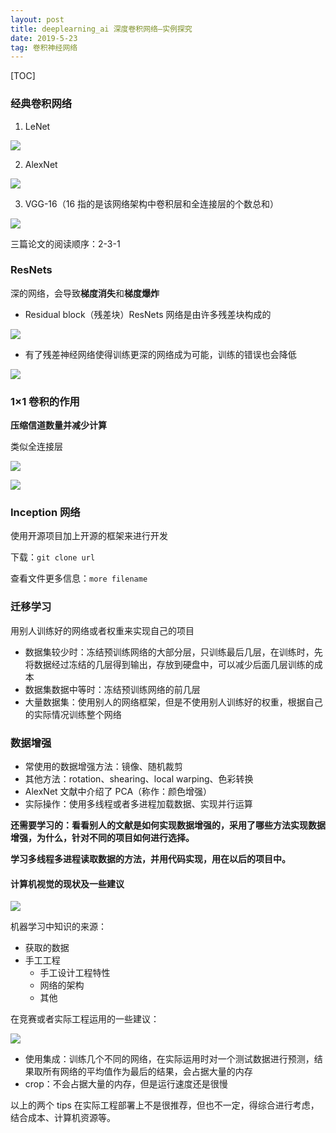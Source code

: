 ```yaml
---
layout: post
title: deeplearning_ai 深度卷积网络—实例探究
date: 2019-5-23
tag: 卷积神经网络
---
```



[TOC]

### 经典卷积网络

1. LeNet

![](https://ws1.sinaimg.cn/large/acbcfa39gy1g37v4izsefj210s0kegoe.jpg)

2. AlexNet

![](https://ws1.sinaimg.cn/large/acbcfa39gy1g37v5xe67cj21190ketc0.jpg)

3. VGG-16（16 指的是该网络架构中卷积层和全连接层的个数总和）

![](https://ws1.sinaimg.cn/large/acbcfa39gy1g37v74ew5oj21120kljuy.jpg)

三篇论文的阅读顺序：2-3-1

### ResNets

深的网络，会导致**梯度消失**和**梯度爆炸**

- Residual block（残差块）ResNets 网络是由许多残差块构成的

![](https://ws1.sinaimg.cn/large/acbcfa39gy1g37vixk68zj210m0kctba.jpg)

- 有了残差神经网络使得训练更深的网络成为可能，训练的错误也会降低

![](https://ws1.sinaimg.cn/large/acbcfa39gy1g37vku3z9fj210m0k9gpb.jpg)

### 1×1 卷积的作用

**压缩信道数量并减少计算**

类似全连接层

![](https://ws1.sinaimg.cn/large/acbcfa39gy1g4mdtgkfigj210p0k90w7.jpg)

![](https://ws1.sinaimg.cn/large/acbcfa39gy1g3b0rwisjjj20ms0fggps.jpg)

### Inception 网络

使用开源项目加上开源的框架来进行开发

下载：`git clone url` 

查看文件更多信息：`more filename`

### 迁移学习

用别人训练好的网络或者权重来实现自己的项目

- 数据集较少时：冻结预训练网络的大部分层，只训练最后几层，在训练时，先将数据经过冻结的几层得到输出，存放到硬盘中，可以减少后面几层训练的成本
- 数据集数据中等时：冻结预训练网络的前几层
- 大量数据集：使用别人的网络框架，但是不使用别人训练好的权重，根据自己的实际情况训练整个网络

### 数据增强

- 常使用的数据增强方法：镜像、随机裁剪
- 其他方法：rotation、shearing、local warping、色彩转换
- AlexNet 文献中介绍了 PCA（称作：颜色增强）
- 实际操作：使用多线程或者多进程加载数据、实现并行运算

**还需要学习的：看看别人的文献是如何实现数据增强的，采用了哪些方法实现数据增强，为什么，针对不同的项目如何进行选择。**

**学习多线程多进程读取数据的方法，并用代码实现，用在以后的项目中。**

#### 计算机视觉的现状及一些建议

![](https://ws1.sinaimg.cn/large/acbcfa39gy1g3b2ujvyjuj20ny07zq5y.jpg)

机器学习中知识的来源：

- 获取的数据
- 手工工程
  - 手工设计工程特性
  - 网络的架构
  - 其他

在竞赛或者实际工程运用的一些建议：

![](https://ws1.sinaimg.cn/large/acbcfa39gy1g3b2x5e9owj20xq0irtma.jpg)

- 使用集成：训练几个不同的网络，在实际运用时对一个测试数据进行预测，结果取所有网络的平均值作为最后的结果，会占据大量的内存
- crop：不会占据大量的内存，但是运行速度还是很慢

以上的两个 tips 在实际工程部署上不是很推荐，但也不一定，得综合进行考虑，结合成本、计算机资源等。